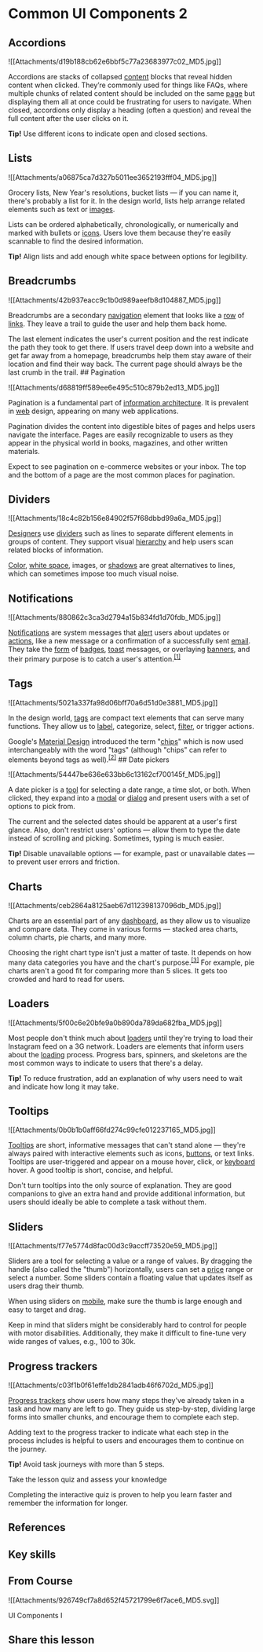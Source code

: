 # Common UI Components 2
## Accordions

![[Attachments/d19b188cb62e6bbf5c77a23683977c02_MD5.jpg]]

Accordions are stacks of collapsed [content](https://app.uxcel.com/glossary/content) blocks that reveal hidden content when clicked. They’re commonly used for things like FAQs, where multiple chunks of related content should be included on the same [page](https://app.uxcel.com/glossary/pages) but displaying them all at once could be frustrating for users to navigate. When closed, accordions only display a heading (often a question) and reveal the full content after the user clicks on it.

**Tip!** Use different icons to indicate open and closed sections.

## Lists

![[Attachments/a06875ca7d327b5011ee3652193fff04_MD5.jpg]]

Grocery lists, New Year's resolutions, bucket lists — if you can name it, there's probably a list for it. In the design world, lists help arrange related elements such as text or [images](https://app.uxcel.com/glossary/images).

Lists can be ordered alphabetically, chronologically, or numerically and marked with bullets or [icons](https://app.uxcel.com/glossary/icons). Users love them because they're easily scannable to find the desired information.

**Tip!** Align lists and add enough white space between options for legibility.

## Breadcrumbs

![[Attachments/42b937eacc9c1b0d989aeefb8d104887_MD5.jpg]]

Breadcrumbs are a secondary [navigation](https://app.uxcel.com/glossary/navigation) element that looks like a [row](https://app.uxcel.com/glossary/rows) of [links](https://app.uxcel.com/glossary/links). They leave a trail to guide the user and help them back home.

The last element indicates the user's current position and the rest indicate the path they took to get there. If users travel deep down into a website and get far away from a homepage, breadcrumbs help them stay aware of their location and find their way back. The current page should always be the last crumb in the trail. ## Pagination

![[Attachments/d68819ff589ee6e495c510c879b2ed13_MD5.jpg]]

Pagination is a fundamental part of [information architecture](https://app.uxcel.com/glossary/information-architecture). It is prevalent in [web](https://app.uxcel.com/glossary/web) design, appearing on many web applications.

Pagination divides the content into digestible bites of pages and helps users navigate the interface. Pages are easily recognizable to users as they appear in the physical world in books, magazines, and other written materials.

Expect to see pagination on e-commerce websites or your inbox. The top and the bottom of a page are the most common places for pagination. 

## Dividers

![[Attachments/18c4c82b156e84902f57f68dbbd99a6a_MD5.jpg]]

[Designers](https://app.uxcel.com/glossary/designer) use [dividers](https://app.uxcel.com/glossary/dividers) such as lines to separate different elements in groups of content. They support visual [hierarchy](https://app.uxcel.com/glossary/hierarchy) and help users scan related blocks of information.

[Color](https://app.uxcel.com/glossary/color), [white space](https://app.uxcel.com/glossary/white-space), images, or [shadows](https://app.uxcel.com/glossary/shadows) are great alternatives to lines, which can sometimes impose too much visual noise.

## Notifications

![[Attachments/880862c3ca3d2794a15b834fd1d70fdb_MD5.jpg]]

[Notifications](https://app.uxcel.com/glossary/notifications) are system messages that [alert](https://app.uxcel.com/glossary/alerts) users about updates or [actions](https://app.uxcel.com/glossary/actions), like a new message or a confirmation of a successfully sent [email](https://app.uxcel.com/glossary/email). They take the [form](https://app.uxcel.com/glossary/forms) of [badges](https://app.uxcel.com/glossary/badges), [toast](https://app.uxcel.com/glossary/toasts) messages, or overlaying [banners](https://app.uxcel.com/glossary/banners), and their primary purpose is to catch a user's attention.<sup><a href="moz-extension://1fff0f8b-616f-485f-8cf3-32584a1a9298/#anchor-1" rel="noopener noreferrer" applinkanchor="">[1]</a></sup>

## Tags

![[Attachments/5021a337fa98d06bff70a6d51d0e3881_MD5.jpg]]

In the design world, [tags](https://app.uxcel.com/glossary/tags) are compact text elements that can serve many functions. They allow us to [label](https://app.uxcel.com/glossary/labels), categorize, select, [filter](https://app.uxcel.com/glossary/filters), or trigger actions.

Google's [Material Design](https://app.uxcel.com/glossary/material-design) introduced the term "[chips](https://app.uxcel.com/glossary/chips)" which is now used interchangeably with the word "tags" (although "chips" can refer to elements beyond tags as well).<sup><a href="moz-extension://1fff0f8b-616f-485f-8cf3-32584a1a9298/#anchor-2" rel="noopener noreferrer" applinkanchor="">[2]</a></sup> ## Date pickers

![[Attachments/54447be636e633bb6c13162cf700145f_MD5.jpg]]

A date picker is a [tool](https://app.uxcel.com/glossary/design-tools) for selecting a date range, a time slot, or both. When clicked, they expand into a [modal](https://app.uxcel.com/glossary/modals) or [dialog](https://app.uxcel.com/glossary/dialogs) and present users with a set of options to pick from.

The current and the selected dates should be apparent at a user's first glance. Also, don't restrict users' options — allow them to type the date instead of scrolling and picking. Sometimes, typing is much easier.

**Tip!** Disable unavailable options — for example, past or unavailable dates — to prevent user errors and friction. 

## Charts

![[Attachments/ceb2864a8125aeb67d112398137096db_MD5.jpg]]

Charts are an essential part of any [dashboard](https://app.uxcel.com/glossary/dashboard), as they allow us to visualize and compare data. They come in various forms — stacked area charts, column charts, pie charts, and many more.

Choosing the right chart type isn't just a matter of taste. It depends on how many data categories you have and the chart's purpose.<sup><a href="moz-extension://1fff0f8b-616f-485f-8cf3-32584a1a9298/#anchor-3" rel="noopener noreferrer" applinkanchor="">[3]</a></sup> For example, pie charts aren't a good fit for comparing more than 5 slices. It gets too crowded and hard to read for users.

## Loaders

![[Attachments/5f00c6e20bfe9a0b890da789da682fba_MD5.jpg]]

Most people don't think much about [loaders](https://app.uxcel.com/glossary/loaders) until they're trying to load their Instagram feed on a 3G network. Loaders are elements that inform users about the [loading](https://app.uxcel.com/glossary/loading) process. Progress bars, spinners, and skeletons are the most common ways to indicate to users that there's a delay.

**Tip!** To reduce frustration, add an explanation of why users need to wait and indicate how long it may take.

## Tooltips

![[Attachments/0b0b1b0aff66fd274c99cfe012237165_MD5.jpg]]

[Tooltips](https://app.uxcel.com/glossary/tooltips) are short, informative messages that can't stand alone — they're always paired with interactive elements such as icons, [buttons](https://app.uxcel.com/glossary/buttons), or text links. Tooltips are user-triggered and appear on a mouse hover, click, or [keyboard](https://app.uxcel.com/glossary/keyboards) hover. A good tooltip is short, concise, and helpful.

Don't turn tooltips into the only source of explanation. They are good companions to give an extra hand and provide additional information, but users should ideally be able to complete a task without them.

## Sliders

![[Attachments/f77e5774d8fac00d3c9accff73520e59_MD5.jpg]]

Sliders are a tool for selecting a value or a range of values. By dragging the handle (also called the "thumb") horizontally, users can set a [price](https://app.uxcel.com/glossary/price) range or select a number. Some sliders contain a floating value that updates itself as users drag their thumb.

When using sliders on [mobile](https://app.uxcel.com/glossary/mobile), make sure the thumb is large enough and easy to target and drag.

Keep in mind that sliders might be considerably hard to control for people with motor disabilities. Additionally, they make it difficult to fine-tune very wide ranges of values, e.g., 100 to 30k.

## Progress trackers

![[Attachments/c03f1b0f61effe1db2841adb46f6702d_MD5.jpg]]

[Progress trackers](https://app.uxcel.com/glossary/progress-trackers) show users how many steps they've already taken in a task and how many are left to go. They guide us step-by-step, dividing large forms into smaller chunks, and encourage them to complete each step.

Adding text to the progress tracker to indicate what each step in the process includes is helpful to users and encourages them to continue on the journey.

**Tip!** Avoid task journeys with more than 5 steps.

Take the lesson quiz and assess your knowledge

Completing the interactive quiz is proven to help you learn faster and remember the information for longer.

## References

## Key skills

## From Course

![[Attachments/926749cf7a8d652f45721799e6f7ace6_MD5.svg]]

UI Components I

## Share this lesson